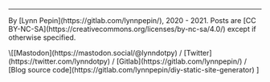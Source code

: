 ---

<p id="footer">By [Lynn Pepin](https://gitlab.com/lynnpepin/), 2020 - 2021. Posts are [CC BY-NC-SA](https://creativecommons.org/licenses/by-nc-sa/4.0/) except if otherwise specified.</p>

<p id="footer">\[[Mastodon](https://mastodon.social/@lynndotpy) / [Twitter](https://twitter.com/lynndotpy) / [Gitlab](https://gitlab.com/lynnpepin/) / [Blog source code](https://gitlab.com/lynnpepin/diy-static-site-generator) ]</p>
